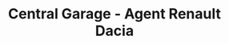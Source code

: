 ---
title: "Central Garage - Agent Renault Dacia"
url: /chevigny-saint-sauveur/central-garage-agent-renault-dacia/
shop: réparation de voitures
---
